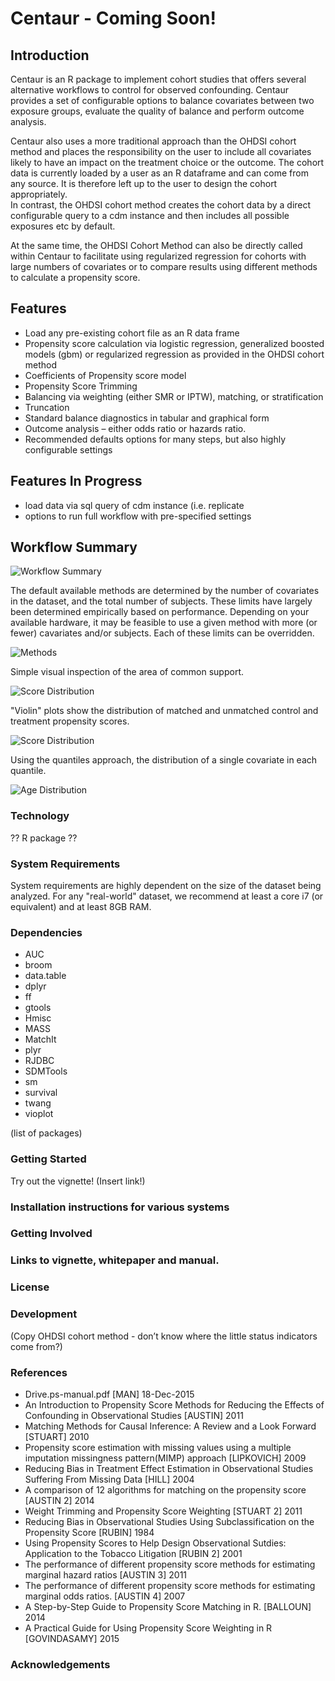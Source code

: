 # Centaur - Coming Soon!

## Introduction
Centaur is an R package to implement cohort studies that offers several alternative workflows 
to control for observed confounding.    Centaur provides a set of configurable options to balance 
covariates between two exposure groups, evaluate the quality of balance and perform outcome analysis.   

Centaur also uses a more traditional approach than the OHDSI cohort method and places the 
responsibility on the user to include all covariates likely to have an impact on the treatment 
choice or the outcome. The cohort data is currently loaded by a user as an R dataframe and can 
come from any source.  It is therefore left up to the user to design the cohort appropriately.  
In contrast, the OHDSI cohort method creates the cohort data by a direct configurable query to a 
cdm instance and then includes all possible exposures etc by default.  

At the same time, the OHDSI Cohort Method can also be directly called within Centaur to facilitate 
using regularized regression for cohorts with large numbers of covariates or to compare results 
using different methods to calculate a propensity score.

## Features
* Load any pre-existing cohort file as an R data frame
* Propensity score calculation via logistic regression, generalized boosted models (gbm) 
or regularized regression as provided in the OHDSI cohort method
* Coefficients of Propensity score model
* Propensity Score Trimming
* Balancing via weighting (either SMR or IPTW), matching, or stratification
* Truncation
* Standard balance diagnostics in tabular and graphical form
* Outcome analysis – either odds ratio or hazards ratio.
* Recommended defaults options for many steps, but also highly configurable settings

## Features In Progress
* load data via sql query of cdm instance (i.e. replicate
* options to run full workflow with pre-specified settings

## Workflow Summary
![Workflow Summary](./img/workflow.png)

The default available methods are determined by the number of covariates in the dataset, 
and the total number of subjects. These limits have largely been determined empirically based
 on performance. Depending on your available hardware, it may be feasible to use a given method
 with more (or fewer) cavariates and/or subjects. Each of these limits can be overridden.

![Methods](./img/method_space.png)

Simple visual inspection of the area of common support.

![Score Distribution](./img/score_dist.png)

"Violin" plots show the distribution of matched and unmatched control and treatment propensity 
scores.

![Score Distribution](./img/score_dist2.png)

Using the quantiles approach, the distribution of a single covariate in each quantile. 

![Age Distribution](./img/age_dist.png)

### Technology

?? R package ??

### System Requirements
System requirements are highly dependent on the size of the dataset being analyzed. For any "real-world"
dataset, we recommend at least a core i7 (or equivalent) and at least 8GB RAM.

### Dependencies
* AUC 
* broom 
* data.table
* dplyr
* ff
* gtools
* Hmisc
* MASS
* MatchIt
* plyr 
* RJDBC
* SDMTools
* sm
* survival 
* twang 
* vioplot 

(list of packages)

### Getting Started
Try out the vignette! (Insert link!)

### Installation instructions for various systems

### Getting Involved
### Links to vignette, whitepaper and manual.

### License

### Development
(Copy OHDSI cohort method -  don’t know where the little status indicators come from?)

### References
* Drive.ps-manual.pdf	[MAN]	18-Dec-2015	
* An Introduction to Propensity Score Methods for Reducing the Effects of Confounding in Observational Studies	[AUSTIN]	2011	
* Matching Methods for Causal Inference: A Review and a Look Forward	[STUART]	2010	
* Propensity score estimation with missing values using a multiple imputation missingness pattern(MIMP) approach	[LIPKOVICH]	2009	
* Reducing Bias in Treatment Effect Estimation in Observational Studies Suffering From Missing Data	[HILL]	2004	
* A comparison of 12 algorithms for matching on the propensity score	[AUSTIN 2]	2014	
* Weight Trimming and Propensity Score Weighting	[STUART 2]	2011	
* Reducing Bias in Observational Studies Using Subclassification on the Propensity Score	[RUBIN]	1984	
* Using Propensity Scores to Help Design Observational Sutdies: Application to the Tobacco Litigation	[RUBIN 2]	2001	
* The performance of different propensity score methods for estimating marginal hazard ratios	[AUSTIN 3]	2011	
* The performance of different propensity score methods for estimating marginal odds ratios.	[AUSTIN 4]	2007	
* A Step-by-Step Guide to Propensity Score Matching in R.	[BALLOUN]	2014	
* A Practical Guide for Using Propensity Score Weighting in R	[GOVINDASAMY]	2015	


### Acknowledgements
